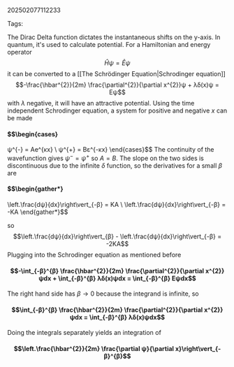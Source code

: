 202502077112233

Tags:

The Dirac Delta function dictates the instantaneous shifts on the y-axis. In quantum, it's used to calculate potential. For a Hamiltonian and energy operator $$\hat{H}ψ = \hat{E}ψ$$
it can be converted to a [[The Schrödinger Equation|Schrodinger equation]] $$-\frac{\hbar^{2}}{2m} \frac{\partial^{2}}{\partial x^{2}}ψ + λδ(x)ψ = Eψ$$
with $λ$ negative, it will have an attractive potential. Using the time independent Schrodinger equation, a system for positive and negative $x$ can be made 
#### $$\begin{cases}
ψ^{-} = Ae^{κx} \\
ψ^{+} = Βε^{-κx}
\end{cases}$$
The continuity of the wavefunction gives $ψ^{-} = ψ^{+}$ so $A = B$. The slope on the two sides is discontinuous due to the infinite $δ$ function, so the derivatives for a small $β$ are 
#### $$\begin{gather*}
\left.\frac{dψ}{dx}\right\vert_{-β} = KA \\
\left.\frac{dψ}{dx}\right\vert_{-β} = -KA
\end{gather*}$$

so $$\left.\frac{dψ}{dx}\right\vert_{β} - \left.\frac{dψ}{dx}\right\vert_{-β} = -2ΚΑ$$
Plugging into the Schrodinger equation as mentioned before 
#### $$-\int_{-β}^{β} \frac{\hbar^{2}}{2m} \frac{\partial^{2}}{\partial x^{2}}ψdx + \int_{-β}^{β} λδ(x)ψdx = \int_{-β}^{β} Eψdx$$
The right hand side has $β \rightarrow 0$ because the integrand is infinite, so 
#### $$\int_{-β}^{β} \frac{\hbar^{2}}{2m} \frac{\partial^{2}}{\partial x^{2}}ψdx = \int_{-β}^{β} λδ(x)ψdx$$
Doing the integrals separately yields an integration of 
#### $$\left.\frac{\hbar^{2}}{2m} \frac{\partial ψ}{\partial x}\right\vert_{-β}^{β}$$
